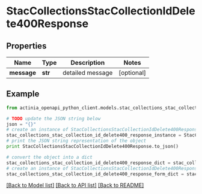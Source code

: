 # StacCollectionsStacCollectionIdDelete400Response


## Properties
Name | Type | Description | Notes
------------ | ------------- | ------------- | -------------
**message** | **str** | detailed message | [optional] 

## Example

```python
from actinia_openapi_python_client.models.stac_collections_stac_collection_id_delete400_response import StacCollectionsStacCollectionIdDelete400Response

# TODO update the JSON string below
json = "{}"
# create an instance of StacCollectionsStacCollectionIdDelete400Response from a JSON string
stac_collections_stac_collection_id_delete400_response_instance = StacCollectionsStacCollectionIdDelete400Response.from_json(json)
# print the JSON string representation of the object
print StacCollectionsStacCollectionIdDelete400Response.to_json()

# convert the object into a dict
stac_collections_stac_collection_id_delete400_response_dict = stac_collections_stac_collection_id_delete400_response_instance.to_dict()
# create an instance of StacCollectionsStacCollectionIdDelete400Response from a dict
stac_collections_stac_collection_id_delete400_response_form_dict = stac_collections_stac_collection_id_delete400_response.from_dict(stac_collections_stac_collection_id_delete400_response_dict)
```
[[Back to Model list]](../README.md#documentation-for-models) [[Back to API list]](../README.md#documentation-for-api-endpoints) [[Back to README]](../README.md)


